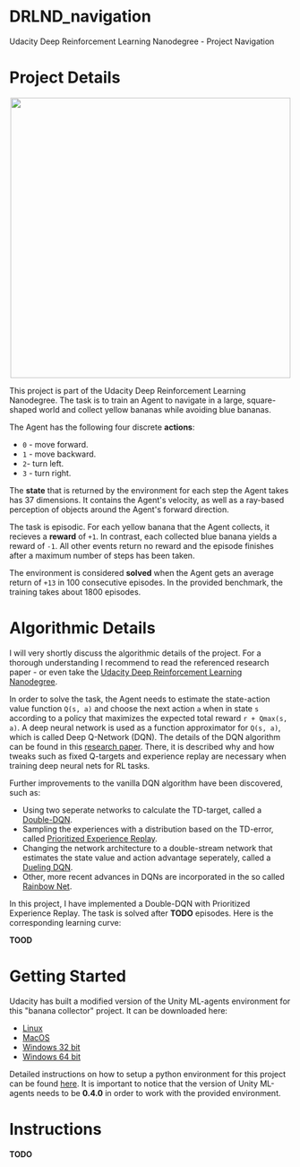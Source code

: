 # DRLND_navigation
Udacity Deep Reinforcement Learning Nanodegree - Project Navigation

# Project Details

<p align="center">
<img src="https://github.com/alxwdm/DRLND_projects/blob/master/p1_navigation/pics/banana.gif" width="500">
</p>

This project is part of the Udacity Deep Reinforcement Learning Nanodegree. The task is to train an Agent to navigate in a large, square-shaped world and collect yellow bananas while avoiding blue bananas.

The Agent has the following four discrete **actions**:
* `0` - move forward.
* `1` - move backward.
* `2`- turn left.
* `3` - turn right.

The **state** that is returned by the environment for each step the Agent takes has 37 dimensions. It contains the Agent's velocity, as well as a ray-based perception of objects around the Agent's forward direction. 

The task is episodic. For each yellow banana that the Agent collects, it recieves a **reward** of `+1`. In contrast, each collected blue banana yields a reward of `-1`. All other events return no reward and the episode finishes after a maximum number of steps has been taken.

The environment is considered **solved** when the Agent gets an average return of `+13` in 100 consecutive episodes. In the provided benchmark, the training takes about 1800 episodes.

# Algorithmic Details

I will very shortly discuss the algorithmic details of the project. For a thorough understanding I recommend to read the referenced research paper - or even take the [Udacity Deep Reinforcement Learning Nanodegree](https://www.udacity.com/course/deep-reinforcement-learning-nanodegree--nd893).

In order to solve the task, the Agent needs to estimate the state-action value function `Q(s, a)` and choose the next action `a` when in state `s` according to a policy that maximizes the expected total reward `r + Qmax(s, a)`. A deep neural network is used as a function approximator for `Q(s, a)`, which is called Deep Q-Network (DQN). The details of the DQN algorithm can be found in this [research paper](https://storage.googleapis.com/deepmind-media/dqn/DQNNaturePaper.pdf). There, it is described why and how tweaks such as fixed Q-targets and experience replay are necessary when training deep neural nets for RL tasks.

Further improvements to the vanilla DQN algorithm have been discovered, such as:
* Using two seperate networks to calculate the TD-target, called a [Double-DQN](https://arxiv.org/abs/1509.06461).
* Sampling the experiences with a distribution based on the TD-error, called [Prioritized Experience Replay](https://arxiv.org/abs/1511.05952).
* Changing the network architecture to a double-stream network that estimates the state value and action advantage seperately, called a [Dueling DQN](https://arxiv.org/abs/1511.06581).
* Other, more recent advances in DQNs are incorporated in the so called [Rainbow Net](https://arxiv.org/abs/1710.02298).

In this project, I have implemented a Double-DQN with Prioritized Experience Replay. The task is solved after **TODO** episodes. Here is the corresponding learning curve:

**TOOD**

# Getting Started

Udacity has built a modified version of the Unity ML-agents environment for this "banana collector" project. It can be downloaded here:
* [Linux](https://s3-us-west-1.amazonaws.com/udacity-drlnd/P1/Banana/Banana_Linux.zip)
* [MacOS](https://s3-us-west-1.amazonaws.com/udacity-drlnd/P1/Banana/Banana.app.zip)
* [Windows 32 bit](https://s3-us-west-1.amazonaws.com/udacity-drlnd/P1/Banana/Banana_Windows_x86.zip)
* [Windows 64 bit](https://s3-us-west-1.amazonaws.com/udacity-drlnd/P1/Banana/Banana_Windows_x86_64.zip)

Detailed instructions on how to setup a python environment for this project can be found [here](https://github.com/udacity/deep-reinforcement-learning#dependencies). It is important to notice that the version of Unity ML-agents needs to be **0.4.0** in order to work with the provided environment.

# Instructions

**TODO**
